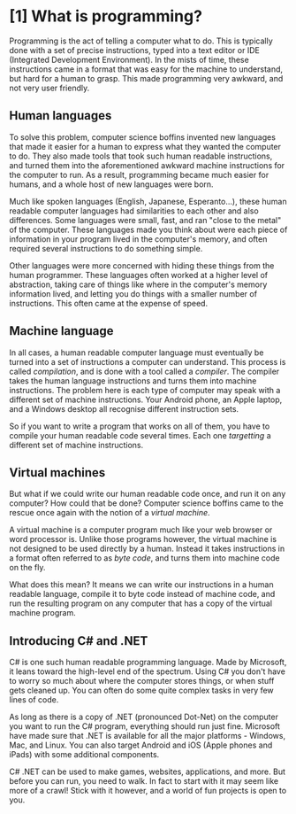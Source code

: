 # [1] What is programming?

Programming is the act of telling a computer what to do. This is typically done
with a set of precise instructions, typed into a text editor or IDE (Integrated
Development Environment). In the mists of time, these instructions came in a
format that was easy for the machine to understand, but hard for a human to
grasp. This made programming very awkward, and not very user friendly.

## Human languages

To solve this problem, computer science boffins invented new languages that made
it easier for a human to express what they wanted the computer to do. They also
made tools that took such human readable instructions, and turned them into
the aforementioned awkward machine instructions for the computer to run. As a
result, programming became much easier for humans, and a whole host of new
languages were born.

Much like spoken languages (English, Japanese, Esperanto...), these human
readable computer languages had similarities to each other and also differences.
Some languages were small, fast, and ran "close to the metal" of the
computer. These languages made you think about were each piece of information in
your program lived in the computer's memory, and often required several
instructions to do something simple.

Other languages were more concerned with hiding these things from the human
programmer. These languages often worked at a higher level of abstraction,
taking care of things like where in the computer's memory information lived, and
letting you do things with a smaller number of instructions. This often came at
the expense of speed.

## Machine language

In all cases, a human readable computer language must eventually be turned into
a set of instructions a computer can understand. This process is called
_compilation_, and is done with a tool called a _compiler_. The compiler takes
the human language instructions and turns them into machine instructions. The
problem here is each type of computer may speak with a different set of machine
instructions. Your Android phone, an Apple laptop, and a Windows desktop all
recognise different instruction sets.

So if you want to write a program that works on all of them, you have to compile
your human readable code several times. Each one _targetting_ a different set of
machine instructions.

## Virtual machines

But what if we could write our human readable code once, and run it on any
computer? How could that be done? Computer science boffins came to the rescue
once again with the notion of a _virtual machine_.

A virtual machine is a computer program much like your web browser or word
processor is. Unlike those programs however, the virtual machine is not designed
to be used directly by a human. Instead it takes instructions in a format often
referred to as _byte code_, and turns them into machine code on the fly.

What does this mean? It means we can write our instructions in a human readable
language, compile it to byte code instead of machine code, and run the resulting
program on any computer that has a copy of the virtual machine program.

## Introducing C# and .NET

C# is one such human readable programming language. Made by Microsoft, it leans
toward the high-level end of the spectrum. Using C# you don't have to worry so
much about where the computer stores things, or when stuff gets cleaned up. You
can often do some quite complex tasks in very few lines of code.

As long as there is a copy of .NET (pronounced Dot-Net) on the computer you want
to run the C# program, everything should run just fine. Microsoft have made sure
that .NET is available for all the major platforms - Windows, Mac, and Linux. You
can also target Android and iOS (Apple phones and iPads) with some additional
components.

C# .NET can be used to make games, websites, applications, and more. But before
you can run, you need to walk. In fact to start with it may seem like more of a
crawl! Stick with it however, and a world of fun projects is open to you.
